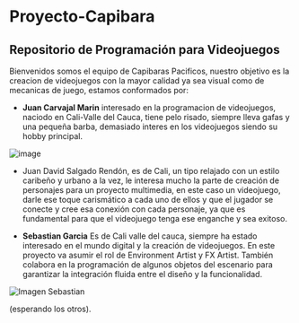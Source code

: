 # Proyecto-Capibara
## Repositorio de Programación para Videojuegos

Bienvenidos somos el equipo de Capibaras Pacificos, nuestro objetivo es la creacion de videojuegos con la mayor calidad ya sea visual como de mecanicas de juego, estamos conformados por:


- **Juan Carvajal Marin** interesado en la programacion de videojuegos, naciodo en Cali-Valle del Cauca, tiene pelo risado, siempre lleva gafas y una pequeña barba, demasiado interes en los videojuegos siendo su hobby principal. 

![image](https://github.com/user-attachments/assets/c7b8c6b9-cc08-43c0-be9b-f08a1e00a607)

- Juan David Salgado Rendón, es de Cali, un tipo relajado con un estilo caribeño y urbano a la vez, le interesa mucho la parte de creación de personajes para un proyecto multimedia, en este caso un videojuego, darle ese toque carismático a cada uno de ellos y que el jugador se conecte y cree esa conexión con cada personaje, ya que es fundamental para que el videojuego tenga ese enganche y sea exitoso.

- **Sebastian Garcia**
Es de Cali valle del cauca, siempre ha estado interesado en el mundo digital y la creación de videojuegos. En este proyecto va asumir el rol de Environment Artist y FX Artist. También colabora en la programación de algunos objetos del escenario para garantizar la integración fluida entre el diseño y la funcionalidad.

![Imagen Sebastian](https://github.com/user-attachments/assets/a79c9730-63b2-46d9-b4c8-19f4dd6c607c)


(esperando los otros).
